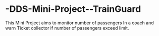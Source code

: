 # -DDS-Mini-Project--TrainGuard
This Mini Project aims to monitor number of passengers In a coach and warn Ticket collector if number of passengers exceed limit.
